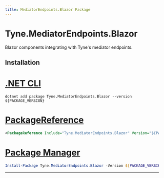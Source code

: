 ```yaml
---
title: MediatorEndpoints.Blazor Package
---
```


# Tyne.MediatorEndpoints.Blazor

Blazor components integrating with Tyne's mediator endpoints.

## Installation

<div class="package-installation">

# [.NET CLI](#tab/dotnet-cli)
```shell
dotnet add package Tyne.MediatorEndpoints.Blazor --version ${PACKAGE_VERSION}
```
# [PackageReference](#tab/package-reference)
```xml
<PackageReference Include="Tyne.MediatorEndpoints.Blazor" Version="${PACKAGE_VERSION}" />
```
# [Package Manager](#tab/package-manager)
```powershell
Install-Package Tyne.MediatorEndpoints.Blazor -Version ${PACKAGE_VERSION}
```
---

</div>
